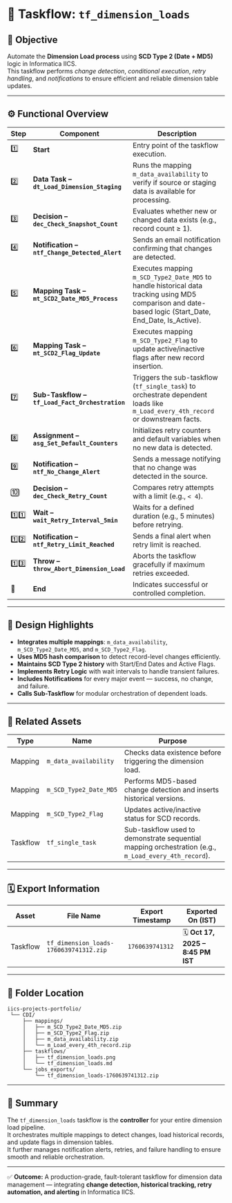# 🧭 Taskflow: `tf_dimension_loads`

## 🎯 Objective
Automate the **Dimension Load process** using **SCD Type 2 (Date + MD5)** logic in Informatica IICS.  
This taskflow performs *change detection*, *conditional execution*, *retry handling*, and *notifications* to ensure efficient and reliable dimension table updates.

---

## ⚙️ Functional Overview

| Step | Component | Description |
|------|------------|--------------|
| 1️⃣ | **Start** | Entry point of the taskflow execution. |
| 2️⃣ | **Data Task – `dt_Load_Dimension_Staging`** | Runs the mapping `m_data_availability` to verify if source or staging data is available for processing. |
| 3️⃣ | **Decision – `dec_Check_Snapshot_Count`** | Evaluates whether new or changed data exists (e.g., record count ≥ 1). |
| 4️⃣ | **Notification – `ntf_Change_Detected_Alert`** | Sends an email notification confirming that changes are detected. |
| 5️⃣ | **Mapping Task – `mt_SCD2_Date_MD5_Process`** | Executes mapping `m_SCD_Type2_Date_MD5` to handle historical data tracking using MD5 comparison and date-based logic (Start_Date, End_Date, Is_Active). |
| 6️⃣ | **Mapping Task – `mt_SCD2_Flag_Update`** | Executes mapping `m_SCD_Type2_Flag` to update active/inactive flags after new record insertion. |
| 7️⃣ | **Sub-Taskflow – `tf_Load_Fact_Orchestration`** | Triggers the sub-taskflow (`tf_single_task`) to orchestrate dependent loads like `m_Load_every_4th_record` or downstream facts. |
| 8️⃣ | **Assignment – `asg_Set_Default_Counters`** | Initializes retry counters and default variables when no new data is detected. |
| 9️⃣ | **Notification – `ntf_No_Change_Alert`** | Sends a message notifying that no change was detected in the source. |
| 🔟 | **Decision – `dec_Check_Retry_Count`** | Compares retry attempts with a limit (e.g., `< 4`). |
| 1️⃣1️⃣ | **Wait – `wait_Retry_Interval_5min`** | Waits for a defined duration (e.g., 5 minutes) before retrying. |
| 1️⃣2️⃣ | **Notification – `ntf_Retry_Limit_Reached`** | Sends a final alert when retry limit is reached. |
| 1️⃣3️⃣ | **Throw – `throw_Abort_Dimension_Load`** | Aborts the taskflow gracefully if maximum retries exceeded. |
| 🏁 | **End** | Indicates successful or controlled completion. |

---

## 🧩 Design Highlights

- **Integrates multiple mappings**: `m_data_availability`, `m_SCD_Type2_Date_MD5`, and `m_SCD_Type2_Flag`.
- **Uses MD5 hash comparison** to detect record-level changes efficiently.
- **Maintains SCD Type 2 history** with Start/End Dates and Active Flags.
- **Implements Retry Logic** with wait intervals to handle transient failures.
- **Includes Notifications** for every major event — success, no change, and failure.
- **Calls Sub-Taskflow** for modular orchestration of dependent loads.

---

## 🧱 Related Assets

| Type | Name | Purpose |
|------|------|----------|
| Mapping | `m_data_availability` | Checks data existence before triggering the dimension load. |
| Mapping | `m_SCD_Type2_Date_MD5` | Performs MD5-based change detection and inserts historical versions. |
| Mapping | `m_SCD_Type2_Flag` | Updates active/inactive status for SCD records. |
| Taskflow | `tf_single_task` | Sub-taskflow used to demonstrate sequential mapping orchestration (e.g., `m_Load_every_4th_record`). |

---

## 🗓 Export Information

| Asset | File Name | Export Timestamp | Exported On (IST) |
|--------|------------|------------------|------------------|
| Taskflow | `tf_dimension_loads-1760639741312.zip` | `1760639741312` | 🗓 **Oct 17, 2025 – 8:45 PM IST** |

---

## 📁 Folder Location

```
iics-projects-portfolio/
 └── CDI/
     ├── mappings/
     │   ├── m_SCD_Type2_Date_MD5.zip
     │   ├── m_SCD_Type2_Flag.zip
     │   ├── m_data_availability.zip
     │   └── m_Load_every_4th_record.zip
     ├── taskflows/
     │   ├── tf_dimension_loads.png
     │   └── tf_dimension_loads.md
     └── jobs_exports/
         └── tf_dimension_loads-1760639741312.zip
```

---

## 📜 Summary

The `tf_dimension_loads` taskflow is the **controller** for your entire dimension load pipeline.  
It orchestrates multiple mappings to detect changes, load historical records, and update flags in dimension tables.  
It further manages notification alerts, retries, and failure handling to ensure smooth and reliable orchestration.

---

✅ **Outcome:**
A production-grade, fault-tolerant taskflow for dimension data management — integrating **change detection, historical tracking, retry automation, and alerting** in Informatica IICS.
